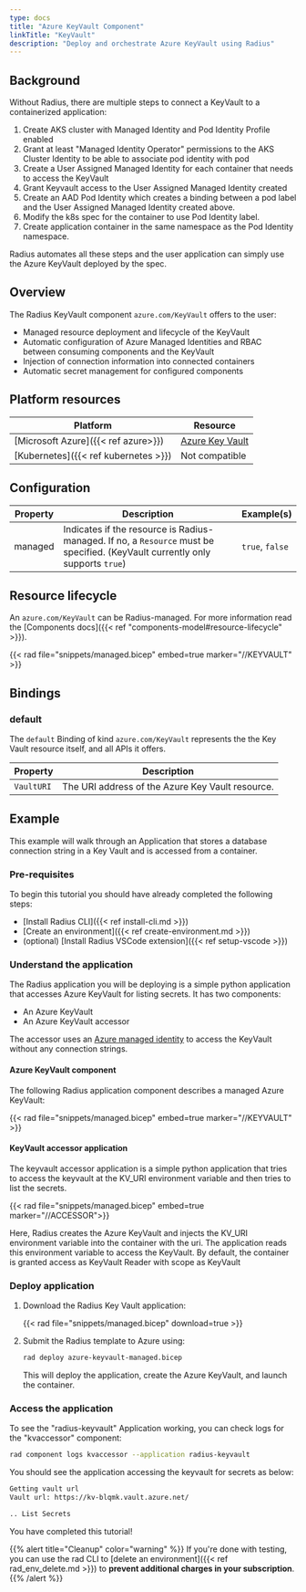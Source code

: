 ```yaml
---
type: docs
title: "Azure KeyVault Component"
linkTitle: "KeyVault"
description: "Deploy and orchestrate Azure KeyVault using Radius"
---
```


## Background

Without Radius, there are multiple steps to connect a KeyVault to a containerized application:

1. Create AKS cluster with Managed Identity and Pod Identity Profile enabled
1. Grant at least "Managed Identity Operator" permissions to the AKS Cluster Identity to be able to associate pod identity with pod
1. Create a User Assigned Managed Identity for each container that needs to access the KeyVault
1. Grant Keyvault access to the User Assigned Managed Identity created
1. Create an AAD Pod Identity which creates a binding between a pod label and the User Assigned Managed Identity created above.
1. Modify the k8s spec for the container to use Pod Identity label.
1. Create application container in the same namespace as the Pod Identity namespace.

Radius automates all these steps and the user application can simply use the Azure KeyVault deployed by the spec.

## Overview

The Radius KeyVault component `azure.com/KeyVault` offers to the user:

- Managed resource deployment and lifecycle of the KeyVault
- Automatic configuration of Azure Managed Identities and RBAC between consuming components and the KeyVault
- Injection of connection information into connected containers
- Automatic secret management for configured components

## Platform resources

| Platform | Resource |
|----------|----------|
| [Microsoft Azure]({{< ref azure>}}) | [Azure Key Vault](https://docs.microsoft.com/en-us/azure/key-vault/general/)
| [Kubernetes]({{< ref kubernetes >}}) | Not compatible

## Configuration

| Property | Description | Example(s) |
|----------|-------------|---------|
| managed | Indicates if the resource is Radius-managed. If no, a `Resource` must be specified. (KeyVault currently only supports `true`) | `true`, `false`

## Resource lifecycle

An `azure.com/KeyVault` can be Radius-managed. For more information read the [Components docs]({{< ref "components-model#resource-lifecycle" >}}).

{{< rad file="snippets/managed.bicep" embed=true marker="//KEYVAULT" >}}

## Bindings

### default

The `default` Binding of kind `azure.com/KeyVault` represents the the Key Vault resource itself, and all APIs it offers.

| Property | Description |
|----------|-------------|
| `VaultURI` | The URI address of the Azure Key Vault resource.

## Example

This example will walk through an Application that stores a database connection string in a Key Vault and is accessed from a container.

### Pre-requisites

To begin this tutorial you should have already completed the following steps:

- [Install Radius CLI]({{< ref install-cli.md >}})
- [Create an environment]({{< ref create-environment.md >}})
- (optional) [Install Radius VSCode extension]({{< ref setup-vscode >}})

### Understand the application

The Radius application you will be deploying is a simple python application that accesses Azure KeyVault for listing secrets. It has two components:

- An Azure KeyVault
- An Azure KeyVault accessor

The accessor uses an [Azure managed identity](https://docs.microsoft.com/en-us/azure/active-directory/managed-identities-azure-resources/overview) to access the KeyVault without any connection strings.

#### Azure KeyVault component

The following Radius application component describes a managed Azure KeyVault:

{{< rad file="snippets/managed.bicep" embed=true marker="//KEYVAULT" >}}

#### KeyVault accessor application

The keyvault accessor application is a simple python application that tries to access the keyvault at the KV_URI environment variable and then tries to list the secrets.

{{< rad file="snippets/managed.bicep" embed=true marker="//ACCESSOR">}}

Here, Radius creates the Azure KeyVault and injects the KV_URI environment variable into the container with the uri. The application reads this environment variable to access the KeyVault. By default, the container is granted access as KeyVault Reader with scope as KeyVault

### Deploy application

1. Download the Radius Key Vault application:

   {{< rad file="snippets/managed.bicep" download=true >}}

1. Submit the Radius template to Azure using:

   ```sh
   rad deploy azure-keyvault-managed.bicep
   ```

   This will deploy the application, create the Azure KeyVault, and launch the container.

### Access the application

To see the "radius-keyvault" Application working, you can check logs for the "kvaccessor" component:

```sh
rad component logs kvaccessor --application radius-keyvault 
```

You should see the application accessing the keyvault for secrets as below:

```txt
Getting vault url
Vault url: https://kv-blqmk.vault.azure.net/

.. List Secrets
```

You have completed this tutorial!

{{% alert title="Cleanup" color="warning" %}}
If you're done with testing, you can use the rad CLI to [delete an environment]({{< ref rad_env_delete.md >}}) to **prevent additional charges in your subscription**.
{{% /alert %}}
